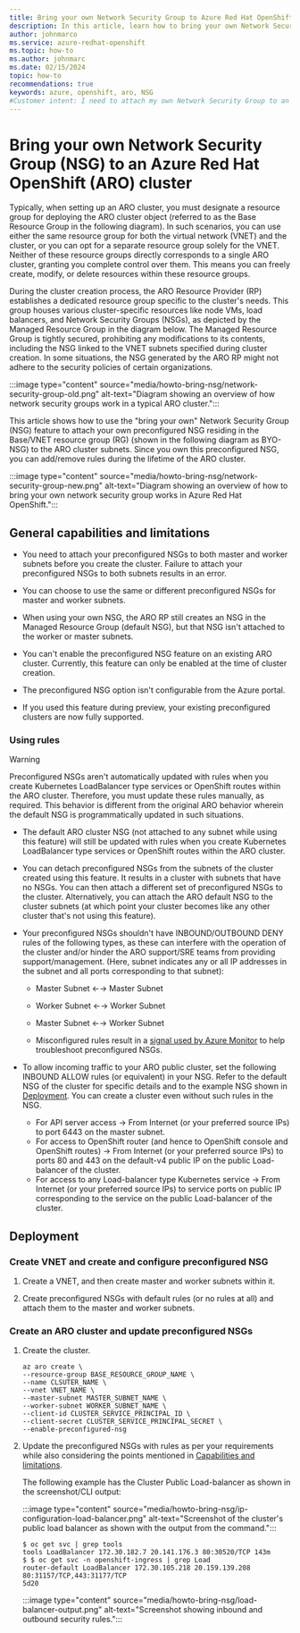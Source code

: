 ```yaml
---
title: Bring your own Network Security Group to Azure Red Hat OpenShift
description: In this article, learn how to bring your own Network Security Group (NSG) to an Azure Red Hat OpenShift cluster.
author: johnmarco
ms.service: azure-redhat-openshift
ms.topic: how-to
ms.author: johnmarc
ms.date: 02/15/2024
topic: how-to
recommendations: true
keywords: azure, openshift, aro, NSG
#Customer intent: I need to attach my own Network Security Group to an ARO cluster before beginning cluster installation.
---
```


# Bring your own Network Security Group (NSG) to an Azure Red Hat OpenShift (ARO) cluster

Typically, when setting up an ARO cluster, you must designate a resource group for deploying the ARO cluster object (referred to as the Base Resource Group in the following diagram). In such scenarios, you can use either the same resource group for both the virtual network (VNET) and the cluster, or you can opt for a separate resource group solely for the VNET. Neither of these resource groups directly corresponds to a single ARO cluster, granting you complete control over them. This means you can freely create, modify, or delete resources within these resource groups.

During the cluster creation process, the ARO Resource Provider (RP) establishes a dedicated resource group specific to the cluster's needs. This group houses various cluster-specific resources like node VMs, load balancers, and Network Security Groups (NSGs), as depicted by the Managed Resource Group in the diagram below. The Managed Resource Group is tightly secured, prohibiting any modifications to its contents, including the NSG linked to the VNET subnets specified during cluster creation. In some situations, the NSG generated by the ARO RP might not adhere to the security policies of certain organizations.

:::image type="content" source="media/howto-bring-nsg/network-security-group-old.png" alt-text="Diagram showing an overview of how network security groups work in a typical ARO cluster.":::

This article shows how to use the "bring your own" Network Security Group (NSG) feature to attach your own preconfigured NSG residing in the Base/VNET resource group (RG) (shown in the following diagram as BYO-NSG) to the ARO cluster subnets. Since you own this preconfigured NSG, you can add/remove rules during the lifetime of the ARO cluster.

:::image type="content" source="media/howto-bring-nsg/network-security-group-new.png" alt-text="Diagram showing an overview of how to bring your own network security group works in Azure Red Hat OpenShift.":::

## General capabilities and limitations

- You need to attach your preconfigured NSGs to both master and worker subnets before you create the cluster. Failure to attach your preconfigured NSGs to both subnets results in an error. 

- You can choose to use the same or different preconfigured NSGs for master and worker subnets.

- When using your own NSG, the ARO RP still creates an NSG in the Managed Resource Group (default NSG), but that NSG isn't attached to the worker or master subnets.

- You can't enable the preconfigured NSG feature on an existing ARO cluster. Currently, this feature can only be enabled at the time of cluster creation.

- The preconfigured NSG option isn't configurable from the Azure portal.

- If you used this feature during preview, your existing preconfigured clusters are now fully supported. 

### Using rules

> [!WARNING]
> Preconfigured NSGs aren't automatically updated with rules when you create Kubernetes LoadBalancer type services or OpenShift routes within the ARO cluster. Therefore, you must update these rules manually, as required. This behavior is different from the original ARO behavior wherein the default NSG is programmatically updated in such situations.
> 

- The default ARO cluster NSG (not attached to any subnet while using this feature) will still be updated with rules when you create Kubernetes LoadBalancer type services or OpenShift routes within the ARO cluster.

- You can detach preconfigured NSGs from the subnets of the cluster created using this feature. It results in a cluster with subnets that have no NSGs. You can then attach a different set of preconfigured NSGs to the cluster. Alternatively, you can attach the ARO default NSG to the cluster subnets (at which point your cluster becomes like any other cluster that's not using this feature).

- Your preconfigured NSGs shouldn't have INBOUND/OUTBOUND DENY rules of the following types, as these can interfere with the operation of the cluster and/or hinder the ARO support/SRE teams from providing support/management. (Here, subnet indicates any or all IP addresses in the subnet and all ports corresponding to that subnet):

    - Master Subnet ←→ Master Subnet
    - Worker Subnet ←→ Worker Subnet
    - Master Subnet ←→ Worker Subnet
    
    - Misconfigured rules result in a [signal used by Azure Monitor](/azure/openshift/howto-monitor-alerts) to help troubleshoot preconfigured NSGs.
       
- To allow incoming traffic to your ARO public cluster, set the following INBOUND ALLOW rules (or equivalent) in your NSG. Refer to the default NSG of the cluster for specific details and to the example NSG shown in [Deployment](#deployment). You can create a cluster even without such rules in the NSG.

    - For API server access → From Internet (or your preferred source IPs) to port 6443 on the master subnet.
    - For access to OpenShift router (and hence to OpenShift console and OpenShift routes) → From Internet (or your preferred source IPs) to ports 80 and 443 on the default-v4 public IP on the public Load-balancer of the cluster.
    - For access to any Load-balancer type Kubernetes service → From Internet (or your preferred source IPs) to service ports on public IP corresponding to the service on the public Load-balancer of the cluster.

## Deployment

### Create VNET and create and configure preconfigured NSG

1. Create a VNET, and then create master and worker subnets within it.

1. Create preconfigured NSGs with default rules (or no rules at all) and attach them to the master and worker subnets.

### Create an ARO cluster and update preconfigured NSGs

1. Create the cluster.

    ```
    az aro create \
    --resource-group BASE_RESOURCE_GROUP_NAME \
    --name CLSUTER_NAME \
    --vnet VNET_NAME \
    --master-subnet MASTER_SUBNET_NAME \
    --worker-subnet WORKER_SUBNET_NAME \
    --client-id CLUSTER_SERVICE_PRINCIPAL_ID \
    --client-secret CLUSTER_SERVICE_PRINCIPAL_SECRET \
    --enable-preconfigured-nsg
    ```
    
1. Update the preconfigured NSGs with rules as per your requirements while also considering the points mentioned in [Capabilities and limitations](#general-capabilities-and-limitations).

    The following example has the Cluster Public Load-balancer as shown in the screenshot/CLI output:
    
    :::image type="content" source="media/howto-bring-nsg/ip-configuration-load-balancer.png" alt-text="Screenshot of the cluster's public load balancer as shown with the output from the command.":::
   
    ```Output
    $ oc get svc | grep tools
    tools LoadBalancer 172.30.182.7 20.141.176.3 80:30520/TCP 143m
    $ $ oc get svc -n openshift-ingress | grep Load
    router-default LoadBalancer 172.30.105.218 20.159.139.208 80:31157/TCP,443:31177/TCP 
    5d20
    ```
    
    :::image type="content" source="media/howto-bring-nsg/load-balancer-output.png" alt-text="Screenshot showing inbound and outbound security rules.":::


